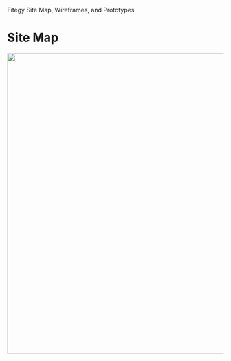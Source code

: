 Fitegy Site Map, Wireframes, and Prototypes

# Site Map
<img src="https://github.com/software-students-fall2021/project-setup-team-fitegy/blob/master/ux-design/Fitegy%20Site%20Map.drawio.png?raw=true" width="700px">